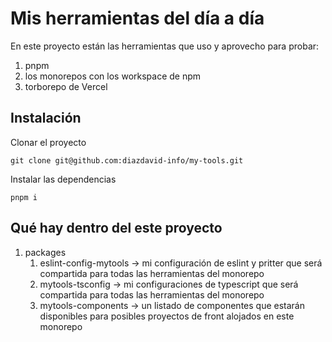 # Mis herramientas del día a día

En este proyecto están las herramientas que uso y aprovecho para probar: 
1. pnpm
2. los monorepos con los workspace de npm
3. torborepo de Vercel

## Instalación

Clonar el proyecto
```
git clone git@github.com:diazdavid-info/my-tools.git
```

Instalar las dependencias
```
pnpm i
```

## Qué hay dentro del este proyecto

1. packages
   1. eslint-config-mytools -> mi configuración de eslint y pritter que será compartida para todas las herramientas del monorepo
   2. mytools-tsconfig -> mi configuraciones de typescript que será compartida para todas las herramientas del monorepo
   3. mytools-components -> un listado de componentes que estarán disponibles para posibles proyectos de front alojados en este monorepo
